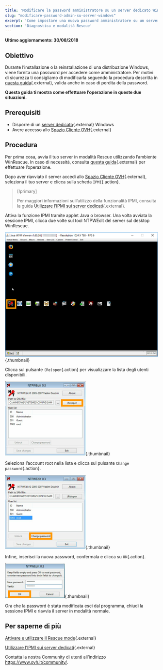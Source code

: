 ```yaml
---
title: 'Modificare la password amministratore su un server dedicato Windows'
slug: "modificare-password-admin-su-server-windows"
excerpt: 'Come impostare una nuova password amministratore su un server Windows'
section: 'Diagnostica e modalità Rescue'
---
```


**Ultimo aggiornamento: 30/08/2018**

## Obiettivo

Durante l’installazione o la reinstallazione di una distribuzione Windows, viene fornita una password per accedere come amministratore. Per motivi di sicurezza ti consigliamo di modificarla seguendo la procedura descritta in [questa guida](https://docs.ovh.com/it/dedicated/mettere-in-sicurezza-un-server-dedicato/){.external}, valida anche in caso di perdita della password.

**Questa guida ti mostra come effettuare l’operazione in queste due situazioni.**


## Prerequisiti

* Disporre di un [server dedicato](https://www.ovh.it/server_dedicati/){.external} Windows
* Avere accesso allo [Spazio Cliente OVH](https://www.ovh.com/auth/?action=gotomanager){.external}


## Procedura

Per prima cosa, avvia il tuo server in modalità Rescue utilizzando l’ambiente WinRescue. In caso di necessità, consulta [questa guida](https://docs.ovh.com/it/dedicated/rescue_mode/){.external} per effettuare l’operazione. 

Dopo aver riavviato il server accedi allo [Spazio Cliente OVH](https://www.ovh.com/auth/?action=gotomanager){.external}, seleziona il tuo server e clicca sulla scheda `IPMI`{.action}.

> [!primary]
>
> Per maggiori informazioni sull’utilizzo della funzionalità IPMI, consulta la guida [Utilizzare l’IPMI sui server dedicati](https://docs.ovh.com/it/dedicated/utilizzo-ipmi-server-dedicati/){.external}.
>

Attiva la funzione IPMI tramite applet Java o browser. Una volta avviata la sessione IPMI, clicca due volte sul tool NTPWEdit del server sul desktop WinRescue.

![NTPWEdit](images/ntpwdi-tool-01.png){.thumbnail}

Clicca sul pulsante `(Re)open`{.action} per visualizzare la lista degli utenti disponibili.

![NTPWEdit](images/ntpwdi-tool-02.png){.thumbnail}

Seleziona l’account root nella lista e clicca sul pulsante `Change password`{.action}.

![NTPWEdit](images/ntpwdi-tool-03.png){.thumbnail}

Infine, inserisci la nuova password, confermala e clicca su `OK`{.action}.

![NTPWEdit](images/ntpwdi-tool-04.png){.thumbnail}

Ora che la password è stata modificata esci dal programma, chiudi la sessione IPMI e riavvia il server in modalità normale.


## Per saperne di più

[Attivare e utilizzare il Rescue mode](https://docs.ovh.com/it/dedicated/rescue_mode/){.external}

[Utilizzare l’IPMI sui server dedicati](https://docs.ovh.com/it/dedicated/utilizzo-ipmi-server-dedicati/){.external}

Contatta la nostra Community di utenti all’indirizzo <https://www.ovh.it/community/>.